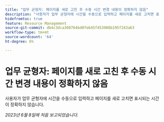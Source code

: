 ```yaml
---
title: "업무 균형자: 페이지를 새로 고친 후 수동 시간 변경 내용이 정확하지 않음"
description: "사용자가 업무 균형자에 시간을 수동으로 입력하고 페이지를 새로 고치면 표시되는 시간이 정확하지 않습니다."
hidefromtoc: true
feature: Resource Management
source-git-commit: db4c3dca360764bd0fe645f453908b195f243a63
workflow-type: tm+mt
source-wordcount: '64'
ht-degree: 6%

---
```



# 업무 균형자: 페이지를 새로 고친 후 수동 시간 변경 내용이 정확하지 않음

사용자가 업무 균형자에 시간을 수동으로 입력하고 페이지를 새로 고치면 표시되는 시간이 정확하지 않습니다.

_2023년 6월 8일에 처음 보고되었습니다._
